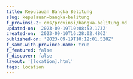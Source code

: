 ```yaml
---
title: Kepulauan Bangka Belitung
slug: kepulauan-bangka-belitung
f_provinsi-2: cms/provinsi/bangka-belitung.md
updated-on: '2023-09-19T10:08:52.173Z'
created-on: '2023-09-10T16:28:02.486Z'
published-on: '2023-09-19T10:12:01.520Z'
f_same-with-province-name: true
f_featured: false
f_discover: false
layout: '[location].html'
tags: location
---
```



